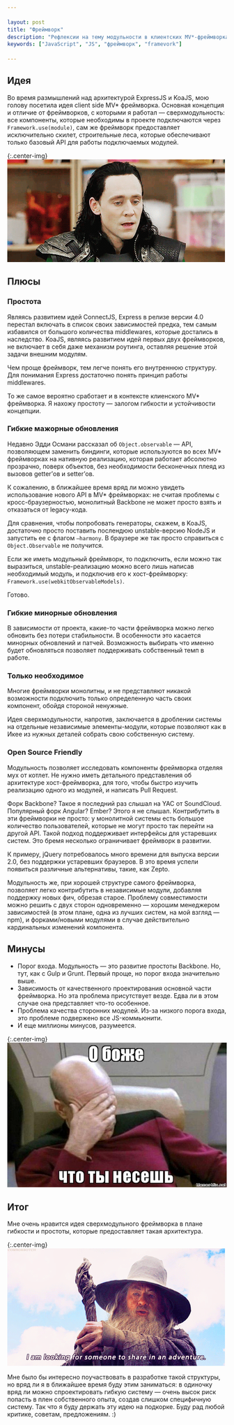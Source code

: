 ```yaml
---

layout: post
title: "Фреймворк"
description: "Рефлексии на тему модульности в клиентских MV*-фреймворках"
keywords: ["JavaScript", "JS", "фреймворк", "framevork"]

---
```



## Идея

Во время размышлений над архитектурой ExpressJS и KoaJS, мою голову посетила идея client side MV* фреймворка. Основная концепция и отличие от фреймворков, с которыми я работал — сверхмодульность: все компоненты, которые необходимы в проекте подключаются через `Framework.use(module)`, сам же фреймворк предоставляет исключительно скилет, строительные леса, которые обеспечивают только базовый API для работы подключаемых модулей.

{:.center-img}
![](/assets/articles-assets/framework/loki.gif)

## Плюсы

### Простота

Являясь развитием идей ConnectJS, Express в релизе версии 4.0 перестал включать в список своих зависимостей предка, тем самым избавился от большого количества middlewares, которые достались в наследство. KoaJS, являясь развитием идей первых двух фреймворков, не включает в себя даже механизм роутинга, оставляя решение этой задачи внешним модулям. 

Чем проще фреймворк, тем легче понять его внутреннюю структуру. Для понимания Express достаточно понять принцип работы middlewares.

То же самое вероятно сработает и в контексте клиенского MV* фреймворка. Я нахожу простоту — залогом гибкости и устойчивости концепции.


### Гибкие мажорные обновления

Недавно Эдди Османи рассказал об `Object.observable` — API, позволяющем заменить биндинги, которые используются во всех MV* фреймворках на нативную реализацию, которая работает абсолютно прозрачно, поверх объектов, без необходимости бесконечных плеяд из вызовов getter’ов и setter’ов.

К сожалению, в ближайшее время вряд ли можно увидеть использование нового API в MV* фреймворках: не считая проблемы с кросс-браузерностью, монолитный Backbone не может просто взять и отказаться от legacy-кода. 

Для сравнения, чтобы попробовать генераторы, скажем, в KoaJS, достаточно просто поставить послендюю unstable-версию NodeJS и запустить ее с флагом `—harmony`. В браузере же так просто справиться с `Object.Observable` не получится.

Если же иметь модульный фреймворк, то подключить, если можно так выразиться, unstable-реализацию можно всего лишь написав необходимый модуль, и подключив его к хост-фреймворку: `Framework.use(webkitObservableModels)`.

Готово. 

### Гибкие минорные обновления

В зависимости от проекта, какие-то части фреймворка можно легко обновить без потери стабильности. В особенности это касается минорных обновлений и патчей. Возможность выбирать что именно будет обновляться позволяет поддерживать собственный темп в работе.   

### Только необходимое

Многие фреймворки монолитны, и не представляют никакой возможности подключить только определенную часть своих компонент, обойдя стороной ненужные.

Идея сверхмодульности, напротив, заключается в дроблении системы на отдельные независимые элементы-модули, которые позволяют как в Икее из нужных деталей собрать свою собственную систему. 

### Open Source Friendly

Модульность позволяет исследовать компоненты фреймворка отделяя мух от котлет. Не нужно иметь детального представления об архитектуре хост-фреймворка, для того, чтобы быстро изучить реализацию одного из модулей, и написать Pull Request. 

Форк Backbone? Такое я последний раз слышал на YAC от SoundCloud. Популярный форк Angular? Ember? Этого я не слышал. Контрибутить в эти фреймворки не просто: у монолитной системы есть большое количество пользователей, которые не могут просто так перейти на другой API. Такой подход поддерживает интерфейсы для устаревших систем. Это бремя несколько ограничивает фреймворк в развитии. 

К примеру, jQuery потребовалось много времени для выпуска версии 2.0, без поддержки устаревших браузеров. В это время успели появиться различные альтернативы, такие, как Zepto. 

Модульность же, при хорошей структуре самого фреймворка, позволяет легко контрибутить в независимые модули, добавляя поддержку новых фич, обрезая старое. Проблему совместимости можно решить с двух сторон одновременно — хорошим менеджером зависимостей (в этом плане, одна из лучших систем, на мой взгляд — npm), и форками/новыми модулями в случае действительно кардинальных изменений компонента.

## Минусы

- Порог входа. Модульность — это развитие простоты Backbone. Но, тут, как с Gulp и Grunt. Первый проще, но порог входа значительно выше.
- Зависимость от качественного проектирования основной части фреймворка. Но эта проблема присутствует везде. Едва ли в этом случае она представляет что-то особенное.
- Проблема качества сторонних модулей. Из-за низкого порога входа, это проблеме подвержено все JS-коммьюнити.
- И еще миллионы минусов, разумеется.

{:.center-img}
![](/assets/articles-assets/framework/facepalm.jpg)


## Итог

Мне очень нравится идея сверхмодульного фреймворка в плане гибкости и простоты, которые предоставляет такая архитектура. 

{:.center-img}
![](/assets/articles-assets/framework/gendalf.gif)

Мне было бы интересно поучаствовать в разработке такой структуры, но вряд ли я в ближайшее время буду этим заниматься: в одиночку вряд ли можно спроектировать гибкую систему — очень высок риск попасть в плен собственного опыта, создав слишком специфичную систему. Так что я буду держать эту идею на подкорке. Буду рад любой критике, советам, предложениям. :)

